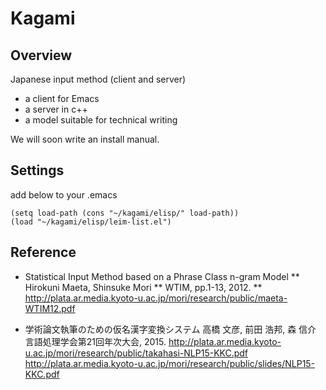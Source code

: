 # Kagami

## Overview
Japanese input method (client and server)
* a client for Emacs
* a server in c++
* a model suitable for technical writing

We will soon write an install manual.

## Settings
add below to your .emacs
```
(setq load-path (cons "~/kagami/elisp/" load-path))
(load "~/kagami/elisp/leim-list.el")
```

## Reference

* Statistical Input Method based on a Phrase Class n-gram Model
** Hirokuni Maeta, Shinsuke Mori 
** WTIM, pp.1-13, 2012.
** http://plata.ar.media.kyoto-u.ac.jp/mori/research/public/maeta-WTIM12.pdf

* 学術論文執筆のための仮名漢字変換システム
    高橋 文彦, 前田 浩邦, 森 信介 
    言語処理学会第21回年次大会, 2015. 
    http://plata.ar.media.kyoto-u.ac.jp/mori/research/public/takahasi-NLP15-KKC.pdf
    http://plata.ar.media.kyoto-u.ac.jp/mori/research/public/slides/NLP15-KKC.pdf
    
